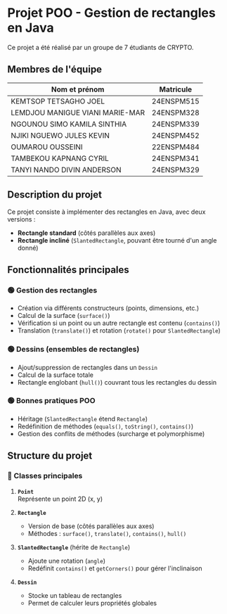 # Projet POO - Gestion de rectangles en Java

Ce projet a été réalisé par un groupe de 7 étudiants de CRYPTO.

## Membres de l'équipe

| Nom et prénom                     | Matricule    |
|------------------------------------|--------------|
| KEMTSOP TETSAGHO JOEL              | 24ENSPM515   |
| LEMDJOU MANIGUE VIANI MARIE-MAR    | 24ENSPM328   |
| NGOUNOU SIMO KAMILA SINTHIA        | 24ENSPM339   |
| NJIKI NGUEWO JULES KEVIN           | 24ENSPM452   |
| OUMAROU OUSSEINI                   | 22ENSPM484   |
| TAMBEKOU KAPNANG CYRIL             | 24ENSPM341   |
| TANYI NANDO DIVIN ANDERSON         | 24ENSPM329   |

## Description du projet

Ce projet consiste à implémenter des rectangles en Java, avec deux versions :
- **Rectangle standard** (côtés parallèles aux axes)
- **Rectangle incliné** (`SlantedRectangle`, pouvant être tourné d'un angle donné)

## Fonctionnalités principales

### 🟢 Gestion des rectangles
- Création via différents constructeurs (points, dimensions, etc.)
- Calcul de la surface (`surface()`)
- Vérification si un point ou un autre rectangle est contenu (`contains()`)
- Translation (`translate()`) et rotation (`rotate()` pour `SlantedRectangle`)

### 🟢 Dessins (ensembles de rectangles)
- Ajout/suppression de rectangles dans un `Dessin`
- Calcul de la surface totale
- Rectangle englobant (`hull()`) couvrant tous les rectangles du dessin

### 🟢 Bonnes pratiques POO
- Héritage (`SlantedRectangle` étend `Rectangle`)
- Redéfinition de méthodes (`equals()`, `toString()`, `contains()`)
- Gestion des conflits de méthodes (surcharge et polymorphisme)

## Structure du projet

### 📂 Classes principales

1. **`Point`**  
   Représente un point 2D (x, y)

2. **`Rectangle`**
   - Version de base (côtés parallèles aux axes)
   - Méthodes : `surface()`, `translate()`, `contains()`, `hull()`

3. **`SlantedRectangle`** (hérite de `Rectangle`)
   - Ajoute une rotation (`angle`)
   - Redéfinit `contains()` et `getCorners()` pour gérer l'inclinaison

4. **`Dessin`**
   - Stocke un tableau de rectangles
   - Permet de calculer leurs propriétés globales
